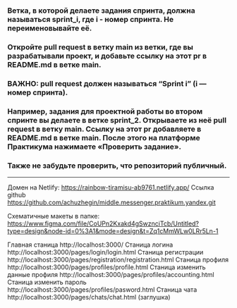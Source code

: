 ### Ветка, в которой делаете задания спринта, должна называться sprint_i, где i - номер спринта. Не переименовывайте её.

### Откройте pull request в ветку main из ветки, где вы разрабатывали проект, и добавьте ссылку на этот pr в README.md в ветке main. 
### ВАЖНО: pull request должен называться “Sprint i” (i — номер спринта).

### Например, задания для проектной работы во втором спринте вы делаете в ветке sprint_2. Открываете из неё pull request в ветку main. Ссылку на этот pr добавляете в README.md в ветке main. После этого на платформе Практикума нажимаете «Проверить задание».

### Также не забудьте проверить, что репозиторий публичный.
---
Домен на Netlify: https://rainbow-tiramisu-ab9761.netlify.app/
Ссылка github https://github.com/achuzhegin/middle.messenger.praktikum.yandex.git

Схематичные макеты в папке: https://www.figma.com/file/CoUPn2Kxakd4gSwznciTcb/Untitled?type=design&node-id=0%3A1&mode=design&t=Zq1cMmWLw0LRr5Ln-1

Главная станица http://localhost:3000/
Станица логина http://localhost:3000/pages/login/login.html
Станица регистрации http://localhost:3000/pages/registration/registration.html
Станица профиля http://localhost:3000/pages/profiles/profile.html
Станица изменить данные профиля http://localhost:3000/pages/profiles/accounting.html
Станица изменить пароль http://localhost:3000/pages/profiles/pasword.html
Станица чата http://localhost:3000/pages/chats/chat.html (заглушка)


